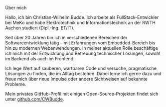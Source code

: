 Über mich

Hallo, ich bin Christian-Wilhelm Budde. Ich arbeite als FullStack-Entwickler bei MeKo und habe Elektrotechnik und Informationstechnik an der RWTH Aachen studiert (Dipl.-Ing. ET/IT).

Seit über 20 Jahren bin ich in verschiedenen Bereichen der Softwareentwicklung tätig – mit Erfahrungen vom Embedded-Bereich bis hin zu modernen Webanwendungen. In meiner aktuellen Rolle beschäftige ich mich mit der Entwicklung und Betreuung technischer Lösungen, sowohl im Backend als auch im Frontend.

Ich lege Wert auf sauberen, wartbaren Code und versuche, pragmatische Lösungen zu finden, die im Alltag bestehen. Dabei lerne ich gerne dazu und freue mich über neue Impulse oder andere Sichtweisen auf bekannte Probleme.

Mein privates GitHub-Profil mit einigen Open-Source-Projekten findet sich unter [github.com/CWBudde](https://github.com/CWBudde).
